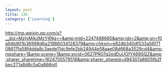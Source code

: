 ```yaml
---
layout: post
title: 136
category: ['Learning']
---
```


http://mp.weixin.qq.com/s?__biz=MzIyMjkzMzY4Ng==&amp;mid=2247488665&amp;idx=2&amp;sn=f0a94b901b36998d6a21986034128379&amp;chksm=e824b340df533a56f7108617fa58fddda8c3aede11dc9efe2bb24944e58aae08d668a3529cd4&amp;mpshare=1&amp;scene=1&amp;srcid=0627PR07q2edDuUGfY469SQZ&amp;sharer_sharetime=1624755579516&amp;sharer_shareid=d94307a8605fb2fbec271a8d8c5a0a86#rd]


